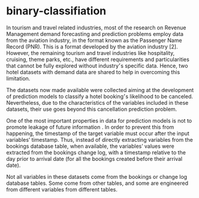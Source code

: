 # binary-classifiation

In tourism and travel related industries, most of the research on Revenue Management demand forecasting and prediction problems employ data from the aviation industry, in the format known as the Passenger Name Record (PNR). This is a format developed by the aviation industry [2]. However, the remaining tourism and travel industries like hospitality, cruising, theme parks, etc., have different requirements and particularities that cannot be fully explored without industry׳s specific data. Hence, two hotel datasets with demand data are shared to help in overcoming this limitation.

The datasets now made available were collected aiming at the development of prediction models to classify a hotel booking׳s likelihood to be canceled. Nevertheless, due to the characteristics of the variables included in these datasets, their use goes beyond this cancellation prediction problem.

One of the most important properties in data for prediction models is not to promote leakage of future information . In order to prevent this from happening, the timestamp of the target variable must occur after the input variables’ timestamp. Thus, instead of directly extracting variables from the bookings database table, when available, the variables’ values were extracted from the bookings change log, with a timestamp relative to the day prior to arrival date (for all the bookings created before their arrival date).

Not all variables in these datasets come from the bookings or change log database tables. Some come from other tables, and some are engineered from different variables from different tables.
